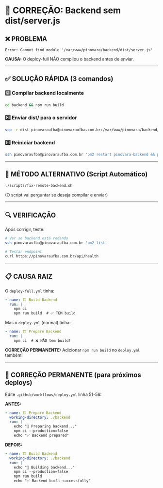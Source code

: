 # 🔧 CORREÇÃO: Backend sem dist/server.js

## ❌ PROBLEMA
```
Error: Cannot find module '/var/www/pinovara/backend/dist/server.js'
```

**CAUSA:** O deploy-full NÃO compilou o backend antes de enviar.

---

## ✅ SOLUÇÃO RÁPIDA (3 comandos)

### 1️⃣ Compilar backend localmente
```bash
cd backend && npm run build
```

### 2️⃣ Enviar dist/ para o servidor
```bash
scp -r dist pinovaraufba@pinovaraufba.com.br:/var/www/pinovara/backend/
```

### 3️⃣ Reiniciar backend
```bash
ssh pinovaraufba@pinovaraufba.com.br 'pm2 restart pinovara-backend && pm2 logs pinovara-backend --lines 20 --nostream'
```

---

## 🚀 MÉTODO ALTERNATIVO (Script Automático)

```bash
./scripts/fix-remote-backend.sh
```
(O script vai perguntar se deseja compilar e enviar)

---

## 🔍 VERIFICAÇÃO

Após corrigir, teste:

```bash
# Ver se backend está rodando
ssh pinovaraufba@pinovaraufba.com.br 'pm2 list'

# Testar endpoint
curl https://pinovaraufba.com.br/api/health
```

---

## 📋 CAUSA RAIZ

O `deploy-full.yml` tinha:
```yaml
- name: 🏗️ Build Backend
  run: |
    npm ci
    npm run build  # ✅ TEM build
```

Mas o `deploy.yml` (normal) tinha:
```yaml
- name: 🏗️ Prepare Backend  
  run: |
    npm ci  # ❌ NÃO tem build!
```

**CORREÇÃO PERMANENTE:** Adicionar `npm run build` no `deploy.yml` também!

---

## 🔧 CORREÇÃO PERMANENTE (para próximos deploys)

Edite `.github/workflows/deploy.yml` linha 51-56:

**ANTES:**
```yaml
- name: 🏗️ Prepare Backend
  working-directory: ./backend
  run: |
    echo "🔨 Preparing backend..."
    npm ci --production=false
    echo "✅ Backend prepared"
```

**DEPOIS:**
```yaml
- name: 🏗️ Build Backend
  working-directory: ./backend
  run: |
    echo "🔨 Building backend..."
    npm ci --production=false
    npm run build
    echo "✅ Backend built successfully"
```

